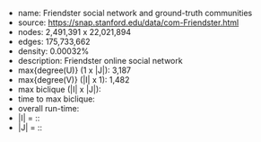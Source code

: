 * name:	Friendster social network and ground-truth communities
* source: https://snap.stanford.edu/data/com-Friendster.html
* nodes: 2,491,391 x 22,021,894
* edges: 175,733,662
* density: 0.00032%
* description: Friendster online social network
* max{degree(U)} (1 x |J|): 3,187
* max{degree(V)} (|I| x 1): 1,482
* max biclique (|I| x |J|):
* time to max biclique: 
* overall run-time: 
* |I| = ::
* |J| = ::

